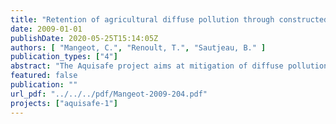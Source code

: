```yaml
---
title: "Retention of agricultural diffuse pollution through constructed wetlands - A case study in Iffendic (France)"
date: 2009-01-01
publishDate: 2020-05-25T15:14:05Z
authors: [ "Mangeot, C.", "Renoult, T.", "Sautjeau, B." ]
publication_types: ["4"]
abstract: "The Aquisafe project aims at mitigation of diffuse pollution from agricultural sources to protect surface water resources. The first project phase (2007-2009) focused on the review of available information and preliminary tests regarding (i) most relevant contaminants, (ii) system-analytical tools to assess sources and pathways of diffuse agricultural pollution, (iii) the potential of mitigation zones, such as wetlands or riparian buffers, to reduce diffuse agricultural pollution of surface waters and (iv) experimental setups to simulate mitigation zones under controlled conditions."
featured: false
publication: ""
url_pdf: "../../../pdf/Mangeot-2009-204.pdf"
projects: ["aquisafe-1"]
---
```


